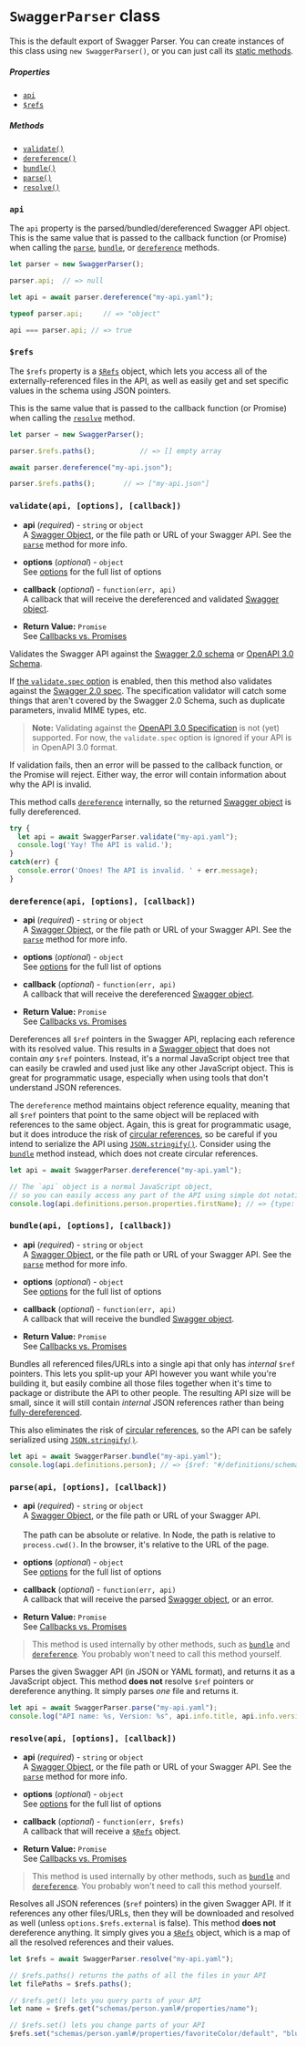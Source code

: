 `SwaggerParser` class
==========================

This is the default export of Swagger Parser.  You can create instances of this class using `new SwaggerParser()`, or you can just call its [static methods](README.md#class-methods-vs-instance-methods).

##### Properties
- [`api`](#api)
- [`$refs`](#refs)

##### Methods
- [`validate()`](#validateapi-options-callback)
- [`dereference()`](#dereferenceapi-options-callback)
- [`bundle()`](#bundleapi-options-callback)
- [`parse()`](#parseapi-options-callback)
- [`resolve()`](#resolveapi-options-callback)


### `api`
The `api` property is the parsed/bundled/dereferenced Swagger API object.  This is the same value that is passed to the callback function (or Promise) when calling the [`parse`](#parseapi-options-callback), [`bundle`](#bundleapi-options-callback), or [`dereference`](#dereferenceapi-options-callback) methods.

```javascript
let parser = new SwaggerParser();

parser.api;  // => null

let api = await parser.dereference("my-api.yaml");

typeof parser.api;     // => "object"

api === parser.api; // => true
```


### `$refs`
The `$refs` property is a [`$Refs`](refs.md) object, which lets you access all of the externally-referenced files in the API, as well as easily get and set specific values in the schema using JSON pointers.

This is the same value that is passed to the callback function (or Promise) when calling the [`resolve`](#resolveapi-options-callback) method.

```javascript
let parser = new SwaggerParser();

parser.$refs.paths();           // => [] empty array

await parser.dereference("my-api.json");

parser.$refs.paths();       // => ["my-api.json"]
```


### `validate(api, [options], [callback])`

- **api** (_required_) - `string` or `object`<br>
A [Swagger Object](https://github.com/OAI/OpenAPI-Specification/blob/master/versions/2.0.md#swagger-object), or the file path or URL of your Swagger API.  See the [`parse`](#parseapi-options-callback) method for more info.

- **options** (_optional_) - `object`<br>
See [options](options.md) for the full list of options

- **callback** (_optional_) - `function(err, api)`<br>
A callback that will receive the dereferenced and validated [Swagger object](https://github.com/OAI/OpenAPI-Specification/blob/master/versions/2.0.md#swagger-object).

- **Return Value:** `Promise`<br>
See [Callbacks vs. Promises](README.md#callbacks-vs-promises)

Validates the Swagger API against the [Swagger 2.0 schema](https://github.com/OAI/OpenAPI-Specification/blob/master/schemas/v2.0/schema.json) or [OpenAPI 3.0 Schema](https://github.com/OAI/OpenAPI-Specification/blob/master/schemas/v3.0/schema.json).

If [the `validate.spec` option](options.md#validate-options) is enabled, then this method also validates against the [Swagger 2.0 spec](https://github.com/OAI/OpenAPI-Specification/blob/master/versions/2.0.md). The specification validator will catch some things that aren't covered by the Swagger 2.0 Schema, such as duplicate parameters, invalid MIME types, etc.

> **Note:** Validating against the [OpenAPI 3.0 Specification](https://github.com/OAI/OpenAPI-Specification/blob/master/versions/3.0.1.md) is not (yet) supported.  For now, the `validate.spec` option is ignored if your API is in OpenAPI 3.0 format.


If validation fails, then an error will be passed to the callback function, or the Promise will reject. Either way, the error will contain information about why the API is invalid.

This method calls [`dereference`](#dereferenceapi-options-callback) internally, so the returned [Swagger object](https://github.com/OAI/OpenAPI-Specification/blob/master/versions/2.0.md#swagger-object) is fully dereferenced.

```javascript
try {
  let api = await SwaggerParser.validate("my-api.yaml");
  console.log('Yay! The API is valid.');
}
catch(err) {
  console.error('Onoes! The API is invalid. ' + err.message);
}
```


### `dereference(api, [options], [callback])`

- **api** (_required_) - `string` or `object`<br>
A [Swagger Object](https://github.com/OAI/OpenAPI-Specification/blob/master/versions/2.0.md#swagger-object), or the file path or URL of your Swagger API.  See the [`parse`](#parseapi-options-callback) method for more info.

- **options** (_optional_) - `object`<br>
See [options](options.md) for the full list of options

- **callback** (_optional_) - `function(err, api)`<br>
A callback that will receive the dereferenced [Swagger object](https://github.com/OAI/OpenAPI-Specification/blob/master/versions/2.0.md#swagger-object).

- **Return Value:** `Promise`<br>
See [Callbacks vs. Promises](README.md#callbacks-vs-promises)

Dereferences all `$ref` pointers in the Swagger API, replacing each reference with its resolved value.  This results in a [Swagger object](https://github.com/OAI/OpenAPI-Specification/blob/master/versions/2.0.md#swagger-object) that does not contain _any_ `$ref` pointers.  Instead, it's a normal JavaScript object tree that can easily be crawled and used just like any other JavaScript object.  This is great for programmatic usage, especially when using tools that don't understand JSON references.

The `dereference` method maintains object reference equality, meaning that all `$ref` pointers that point to the same object will be replaced with references to the same object.  Again, this is great for programmatic usage, but it does introduce the risk of [circular references](README.md#circular-refs), so be careful if you intend to serialize the API using [`JSON.stringify()`](https://developer.mozilla.org/en-US/docs/Web/JavaScript/Reference/Global_Objects/JSON/stringify).  Consider using the [`bundle`](#bundleapi-options-callback) method instead, which does not create circular references.

```javascript
let api = await SwaggerParser.dereference("my-api.yaml");

// The `api` object is a normal JavaScript object,
// so you can easily access any part of the API using simple dot notation
console.log(api.definitions.person.properties.firstName); // => {type: "string"}
```


### `bundle(api, [options], [callback])`

- **api** (_required_) - `string` or `object`<br>
A [Swagger Object](https://github.com/OAI/OpenAPI-Specification/blob/master/versions/2.0.md#swagger-object), or the file path or URL of your Swagger API.  See the [`parse`](#parseapi-options-callback) method for more info.

- **options** (_optional_) - `object`<br>
See [options](options.md) for the full list of options

- **callback** (_optional_) - `function(err, api)`<br>
A callback that will receive the bundled [Swagger object](https://github.com/OAI/OpenAPI-Specification/blob/master/versions/2.0.md#swagger-object).

- **Return Value:** `Promise`<br>
See [Callbacks vs. Promises](README.md#callbacks-vs-promises)

Bundles all referenced files/URLs into a single api that only has _internal_ `$ref` pointers.  This lets you split-up your API however you want while you're building it, but easily combine all those files together when it's time to package or distribute the API to other people.  The resulting API size will be small, since it will still contain _internal_ JSON references rather than being [fully-dereferenced](#dereferenceapi-options-callback).

This also eliminates the risk of [circular references](README.md#circular-refs), so the API can be safely serialized using [`JSON.stringify()`](https://developer.mozilla.org/en-US/docs/Web/JavaScript/Reference/Global_Objects/JSON/stringify).

```javascript
let api = await SwaggerParser.bundle("my-api.yaml");
console.log(api.definitions.person); // => {$ref: "#/definitions/schemas~1person.yaml"}
```


### `parse(api, [options], [callback])`

- **api** (_required_) - `string` or `object`<br>
A [Swagger Object](https://github.com/OAI/OpenAPI-Specification/blob/master/versions/2.0.md#swagger-object), or the file path or URL of your Swagger API.
<br><br>
The path can be absolute or relative.  In Node, the path is relative to `process.cwd()`.  In the browser, it's relative to the URL of the page.

- **options** (_optional_) - `object`<br>
See [options](options.md) for the full list of options

- **callback** (_optional_) - `function(err, api)`<br>
A callback that will receive the parsed [Swagger object](https://github.com/OAI/OpenAPI-Specification/blob/master/versions/2.0.md#swagger-object), or an error.

- **Return Value:** `Promise`<br>
See [Callbacks vs. Promises](README.md#callbacks-vs-promises)

> This method is used internally by other methods, such as [`bundle`](#bundleapi-options-callback) and [`dereference`](#dereferenceapi-options-callback).  You probably won't need to call this method yourself.

Parses the given Swagger API (in JSON or YAML format), and returns it as a JavaScript object.  This method **does not** resolve `$ref` pointers or dereference anything.  It simply parses _one_ file and returns it.

```javascript
let api = await SwaggerParser.parse("my-api.yaml");
console.log("API name: %s, Version: %s", api.info.title, api.info.version);
```


### `resolve(api, [options], [callback])`

- **api** (_required_) - `string` or `object`<br>
A [Swagger Object](https://github.com/OAI/OpenAPI-Specification/blob/master/versions/2.0.md#swagger-object), or the file path or URL of your Swagger API.  See the [`parse`](#parseapi-options-callback) method for more info.

- **options** (_optional_) - `object`<br>
See [options](options.md) for the full list of options

- **callback** (_optional_) - `function(err, $refs)`<br>
A callback that will receive a [`$Refs`](refs.yaml) object.

- **Return Value:** `Promise`<br>
See [Callbacks vs. Promises](README.md#callbacks-vs-promises)

> This method is used internally by other methods, such as [`bundle`](#bundleapi-options-callback) and [`dereference`](#dereferenceapi-options-callback).  You probably won't need to call this method yourself.

Resolves all JSON references (`$ref` pointers) in the given Swagger API.  If it references any other files/URLs, then they will be downloaded and resolved as well (unless `options.$refs.external` is false).   This method **does not** dereference anything.  It simply gives you a [`$Refs`](refs.yaml) object, which is a map of all the resolved references and their values.

```javascript
let $refs = await SwaggerParser.resolve("my-api.yaml");

// $refs.paths() returns the paths of all the files in your API
let filePaths = $refs.paths();

// $refs.get() lets you query parts of your API
let name = $refs.get("schemas/person.yaml#/properties/name");

// $refs.set() lets you change parts of your API
$refs.set("schemas/person.yaml#/properties/favoriteColor/default", "blue");
```
